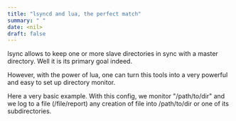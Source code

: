 ```yaml
---
title: "lsyncd and lua, the perfect match"
summary: " "
date: <nil>
draft: false
---
```

lsync allows to keep one or more slave directories in sync with a master directory. Well it is its primary goal indeed.

However, with the power of lua, one can turn this tools into a very powerful and easy to set up directory monitor.

Here a very basic example. With this config, we monitor "/path/to/dir" and we log to a file (/file/report) any creation of file into /path/to/dir or one of its subdirectories.

